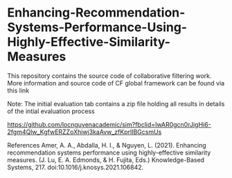 # Enhancing-Recommendation-Systems-Performance-Using-Highly-Effective-Similarity-Measures
This repository contains the source code of collaborative filtering work.
More information and source code of CF global framework can be found via this link

Note: The initial evaluation tab contains a zip file holding all results in details of the intial evaluation process

https://github.com/locnguyenacademic/sim?fbclid=IwAR0gcn0rJigHi6-2fgm4Qlw_KgfwERZZoXhiwj3kaAvw_zfKprlIBGcsmUs

References
Amer, A. A., Abdalla, H. I., & Nguyen, L. (2021). Enhancing recommendation systems performance using highly-effective similarity measures. (J. Lu, E. A. Edmonds, & H. Fujita, Eds.) Knowledge-Based Systems, 217. doi:10.1016/j.knosys.2021.106842‏.

